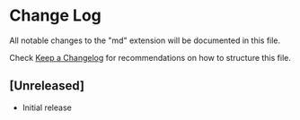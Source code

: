 # Change Log

All notable changes to the "md" extension will be documented in this file.

Check [Keep a Changelog](http://keepachangelog.com/) for recommendations on how to structure this file.

## [Unreleased]

- Initial release